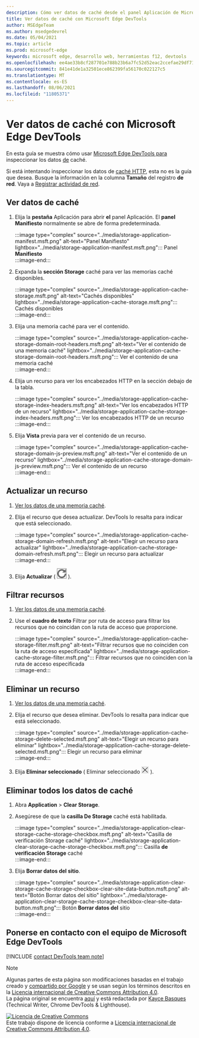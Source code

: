 ```yaml
---
description: Cómo ver datos de caché desde el panel Aplicación de Microsoft Edge DevTools.
title: Ver datos de caché con Microsoft Edge DevTools
author: MSEdgeTeam
ms.author: msedgedevrel
ms.date: 05/04/2021
ms.topic: article
ms.prod: microsoft-edge
keywords: microsoft edge, desarrollo web, herramientas f12, devtools
ms.openlocfilehash: ee4ae33b8cf287701e788b23b6a7fc52d52eac2ccefae29df71a871a41332480
ms.sourcegitcommit: 841e41de1a32501ece862399fa56170c022127c5
ms.translationtype: MT
ms.contentlocale: es-ES
ms.lasthandoff: 08/06/2021
ms.locfileid: "11805371"
---
```

<!-- Copyright Kayce Basques 

   Licensed under the Apache License, Version 2.0 (the "License");
   you may not use this file except in compliance with the License.
   You may obtain a copy of the License at

       https://www.apache.org/licenses/LICENSE-2.0

   Unless required by applicable law or agreed to in writing, software
   distributed under the License is distributed on an "AS IS" BASIS,
   WITHOUT WARRANTIES OR CONDITIONS OF ANY KIND, either express or implied.
   See the License for the specific language governing permissions and
   limitations under the License.  -->
# <a name="view-cache-data-with-microsoft-edge-devtools"></a>Ver datos de caché con Microsoft Edge DevTools  

En esta guía se muestra cómo usar [Microsoft Edge DevTools para][MicrosoftEdgeDevTools] inspeccionar los datos [de][MDNCache] caché.  

Si está intentando inspeccionar los datos de [caché HTTP,][MDNHTTPCaching] esta no es la guía que desea.  Busque la información en la columna **Tamaño** del registro **de red**.  Vaya a [Registrar actividad de red][DevtoolsNetworkLogActivity].  

## <a name="view-cache-data"></a>Ver datos de caché  

1.  Elija la **pestaña** Aplicación para abrir **el** panel Aplicación.  El **panel Manifiesto** normalmente se abre de forma predeterminada.  
    
    :::image type="complex" source="../media/storage-application-manifest.msft.png" alt-text="Panel Manifiesto" lightbox="../media/storage-application-manifest.msft.png":::
       Panel **Manifiesto**  
    :::image-end:::  
    
1.  Expanda la **sección Storage** caché para ver las memorias caché disponibles.  
    
    :::image type="complex" source="../media/storage-application-cache-storage.msft.png" alt-text="Cachés disponibles" lightbox="../media/storage-application-cache-storage.msft.png":::
       Cachés disponibles  
    :::image-end:::  
    
1.  Elija una memoria caché para ver el contenido.  
    
    :::image type="complex" source="../media/storage-application-cache-storage-domain-root-headers.msft.png" alt-text="Ver el contenido de una memoria caché" lightbox="../media/storage-application-cache-storage-domain-root-headers.msft.png":::
       Ver el contenido de una memoria caché  
    :::image-end:::  
    
1.  Elija un recurso para ver los encabezados HTTP en la sección debajo de la tabla.  
    
    :::image type="complex" source="../media/storage-application-cache-storage-index-headers.msft.png" alt-text="Ver los encabezados HTTP de un recurso" lightbox="../media/storage-application-cache-storage-index-headers.msft.png":::
       Ver los encabezados HTTP de un recurso  
    :::image-end:::  
    
1.  Elija **Vista** previa para ver el contenido de un recurso.  
    
    :::image type="complex" source="../media/storage-application-cache-storage-domain-js-preview.msft.png" alt-text="Ver el contenido de un recurso" lightbox="../media/storage-application-cache-storage-domain-js-preview.msft.png":::
       Ver el contenido de un recurso  
    :::image-end:::  
    
## <a name="refresh-a-resource"></a>Actualizar un recurso  

1.  [Ver los datos de una memoria caché](#view-cache-data).  
1.  Elija el recurso que desea actualizar.  DevTools lo resalta para indicar que está seleccionado.  
    
    :::image type="complex" source="../media/storage-application-cache-storage-domain-refresh.msft.png" alt-text="Elegir un recurso para actualizar" lightbox="../media/storage-application-cache-storage-domain-refresh.msft.png":::
       Elegir un recurso para actualizar  
    :::image-end:::  
    
1.  Elija **Actualizar** \( ![ Actualizar ](../media/refresh-icon.msft.png) \).  
    
## <a name="filter-resources"></a>Filtrar recursos  

1.  [Ver los datos de una memoria caché](#view-cache-data).  
1.  Use el **cuadro de texto** Filtrar por ruta de acceso para filtrar los recursos que no coincidan con la ruta de acceso que proporcione.  
    
    :::image type="complex" source="../media/storage-application-cache-storage-filter.msft.png" alt-text="Filtrar recursos que no coinciden con la ruta de acceso especificada" lightbox="../media/storage-application-cache-storage-filter.msft.png":::
       Filtrar recursos que no coinciden con la ruta de acceso especificada  
    :::image-end:::  
    
## <a name="delete-a-resource"></a>Eliminar un recurso  

1.  [Ver los datos de una memoria caché](#view-cache-data).  
1.  Elija el recurso que desea eliminar.  DevTools lo resalta para indicar que está seleccionado.  
    
    :::image type="complex" source="../media/storage-application-cache-storage-delete-selected.msft.png" alt-text="Elegir un recurso para eliminar" lightbox="../media/storage-application-cache-storage-delete-selected.msft.png":::
       Elegir un recurso para eliminar  
    :::image-end:::  
    
1.  Elija **Eliminar seleccionado** \( Eliminar seleccionado ![ ](../media/delete-icon.msft.png) \).  
    
## <a name="delete-all-cache-data"></a>Eliminar todos los datos de caché  

1.  Abra **Application**  >  **Clear Storage**.  
1.  Asegúrese de que la **casilla De Storage** caché está habilitada.  
    
    :::image type="complex" source="../media/storage-application-clear-storage-cache-storage-checkbox.msft.png" alt-text="Casilla de verificación Storage caché" lightbox="../media/storage-application-clear-storage-cache-storage-checkbox.msft.png":::
       Casilla **de verificación Storage** caché  
    :::image-end:::  
    
1.  Elija **Borrar datos del sitio**.  
    
    :::image type="complex" source="../media/storage-application-clear-storage-cache-storage-checkbox-clear-site-data-button.msft.png" alt-text="Botón Borrar datos del sitio" lightbox="../media/storage-application-clear-storage-cache-storage-checkbox-clear-site-data-button.msft.png":::
       Botón **Borrar datos del** sitio  
    :::image-end:::  
    
## <a name="getting-in-touch-with-the-microsoft-edge-devtools-team"></a>Ponerse en contacto con el equipo de Microsoft Edge DevTools  

[!INCLUDE [contact DevTools team note](../includes/contact-devtools-team-note.md)]  

<!-- links -->  

[MicrosoftEdgeDevTools]: ../../devtools-guide-chromium/index.md "Microsoft Edge (Chromium) Herramientas para desarrolladores | Microsoft Docs"  
[DevtoolsNetworkLogActivity]: ../network/index.md#log-network-activity  "Registrar actividad de red | Microsoft Docs"  

[MDNCache]: https://developer.mozilla.org/docs/Web/API/Cache "Caché | MDN"  
[MDNHTTPCaching]: https://developer.mozilla.org/docs/Web/HTTP/Caching "Almacenamiento en caché HTTP | MDN"  

> [!NOTE]
> Algunas partes de esta página son modificaciones basadas en el trabajo creado y [compartido por Google][GoogleSitePolicies] y se usan según los términos descritos en la [Licencia internacional de Creative Commons Attribution 4.0][CCA4IL].  
> La página original se encuentra [aquí](https://developers.google.com/web/tools/chrome-devtools/storage/cache) y está redactada por [Kayce Basques][KayceBasques] \(Technical Writer, Chrome DevTools \& Lighthouse\).  

[![Licencia de Creative Commons][CCby4Image]][CCA4IL]  
Este trabajo dispone de licencia conforme a [Licencia internacional de Creative Commons Attribution 4.0][CCA4IL].  

[CCA4IL]: https://creativecommons.org/licenses/by/4.0  
[CCby4Image]: https://i.creativecommons.org/l/by/4.0/88x31.png  
[GoogleSitePolicies]: https://developers.google.com/terms/site-policies  
[KayceBasques]: https://developers.google.com/web/resources/contributors#kayce-basques  

